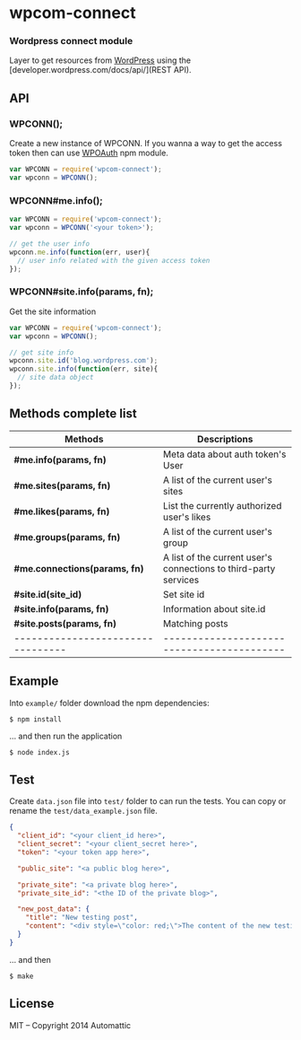 # wpcom-connect

### Wordpress connect module ###

  Layer to get resources from [WordPress](http://www.wordpress.com) using the [developer.wordpress.com/docs/api/](REST API).

## API

### WPCONN(<token>);

Create a new instance of WPCONN. If you wanna a way to get the access token
then can use [WPOAuth](https://github.com/cloudup/wp-oauth) npm module.

```js
var WPCONN = require('wpcom-connect');
var wpconn = WPCONN();
```

### WPCONN#me.info();

```js
var WPCONN = require('wpcom-connect');
var wpconn = WPCONN('<your token>');

// get the user info
wpconn.me.info(function(err, user){
  // user info related with the given access token
});
```

### WPCONN#site.info(params, fn);

Get the site information

```js
var WPCONN = require('wpcom-connect');
var wpconn = WPCONN();

// get site info
wpconn.site.id('blog.wordpress.com');
wpconn.site.info(function(err, site){
  // site data object
});
```

## Methods complete list

| Methods                           | Descriptions                               |
| --------------------------------- | ------------------------------------------ |
| **#me.info(params, fn)**    | Meta data about auth token's User          |
| **#me.sites(params, fn)**   | A list of the current user's sites         |
| **#me.likes(params, fn)**   | List the currently authorized user's likes |
| **#me.groups(params, fn)**  | A list of the current user's group         |
| **#me.connections(params, fn)**  | A list of the current user's connections to third-party services |
| **#site.id(site_id)**                  | Set site id                                |
| **#site.info(params, fn)**             | Information about site.id                  |
| **#site.posts(params, fn)**            | Matching posts                             |
| --------------------------------- | ------------------------------------------ |

## Example

Into `example/` folder download the npm dependencies:

```cli
$ npm install
```

... and then run the application

```cli
$ node index.js
```

## Test

Create `data.json` file into `test/` folder to can run the tests. You can copy
or rename the `test/data_example.json` file.

```json
{
  "client_id": "<your client_id here>",
  "client_secret": "<your client_secret here>",
  "token": "<your token app here>",

  "public_site": "<a public blog here>",

  "private_site": "<a private blog here>",
  "private_site_id": "<the ID of the private blog>",

  "new_post_data": {
    "title": "New testing post",
    "content": "<div style=\"color: red;\">The content of the new testing post</div>"
  }
}
```

... and then

```cli
$ make
```

## License

MIT – Copyright 2014 Automattic
